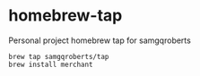 # homebrew-tap
Personal project homebrew tap for samgqroberts

```
brew tap samgqroberts/tap
brew install merchant
```
